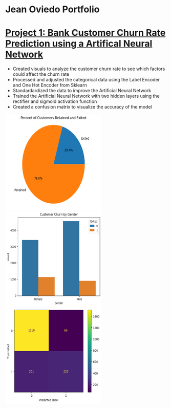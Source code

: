 # Jean Oviedo Portfolio 



# [Project 1: Bank Customer Churn Rate Prediction using a Artifical Neural Network](https://github.com/JMarcoOviedo/Bank_Customer_Churn-Model)

* Created visuals to analyze the customer churn rate to see which factors could affect the churn rate
* Processed and adjusted the categorical data using the Label Encoder and One Hot Encoder from Sklearn
* Standardardized the data to improve the Artificial Neural Network
* Trained the Artificial Neural Network with two hidden layers using the rectifier and sigmoid activation function 
* Created a confusion matrix to visualize the accuracy of the model 

<img src="https://github.com/JMarcoOviedo/Project-Code/blob/main/images/Bank1.png" width="300" height="300" />
<img src="https://github.com/JMarcoOviedo/Project-Code/blob/main/images/Bank2.png" width="300" height="300" />
<img src="https://github.com/JMarcoOviedo/Project-Code/blob/main/images/Bank3.png" width="300" height="300" />

